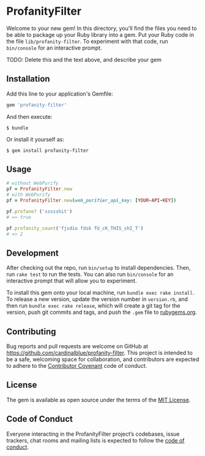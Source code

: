 # ProfanityFilter

Welcome to your new gem! In this directory, you'll find the files you need to be able to package up your Ruby library into a gem. Put your Ruby code in the file `lib/profanity-filter`. To experiment with that code, run `bin/console` for an interactive prompt.

TODO: Delete this and the text above, and describe your gem

## Installation

Add this line to your application's Gemfile:

```ruby
gem 'profanity-filter'
```

And then execute:

    $ bundle

Or install it yourself as:

    $ gem install profanity-filter

## Usage

```ruby
# without WebPurify 
pf = ProfanityFilter.new
# with WebPurify
pf = ProfanityFilter.new(web_purifier_api_key: [YOUR-API-KEY])

pf.profane? ('ssssshit')
# => true

pf.profanity_count('fjsdio fdsk fU_cK_THIS_shI_T')
# => 2
```

## Development

After checking out the repo, run `bin/setup` to install dependencies. Then, run `rake test` to run the tests. You can also run `bin/console` for an interactive prompt that will allow you to experiment.

To install this gem onto your local machine, run `bundle exec rake install`. To release a new version, update the version number in `version.rb`, and then run `bundle exec rake release`, which will create a git tag for the version, push git commits and tags, and push the `.gem` file to [rubygems.org](https://rubygems.org).

## Contributing

Bug reports and pull requests are welcome on GitHub at https://github.com/cardinalblue/profanity-filter. This project is intended to be a safe, welcoming space for collaboration, and contributors are expected to adhere to the [Contributor Covenant](http://contributor-covenant.org) code of conduct.

## License

The gem is available as open source under the terms of the [MIT License](https://opensource.org/licenses/MIT).

## Code of Conduct

Everyone interacting in the ProfanityFilter project’s codebases, issue trackers, chat rooms and mailing lists is expected to follow the [code of conduct](https://github.com/cardinalblue/profanity-filter/blob/master/CODE_OF_CONDUCT.md).
